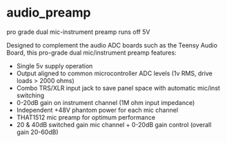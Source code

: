 # audio_preamp
pro grade dual mic-instrument preamp runs off 5V

Designed to complement the audio ADC boards such as the Teensy Audio Board, this pro-grade dual mic/instrument preamp features:
- Single 5v supply operation
- Output aligned to common microcontroller ADC levels (1v RMS, drive loads > 2000 ohms)
- Combo TRS/XLR input jack to save panel space with automatic mic/inst switching 
- 0-20dB gain on instrument channel (1M ohm input impedance)
- Independent +48V phantom power for each mic channel
- THAT1512 mic preamp for optimum performance
- 20 & 40dB switched gain mic channel + 0-20dB gain control (overall gain 20-60dB)
